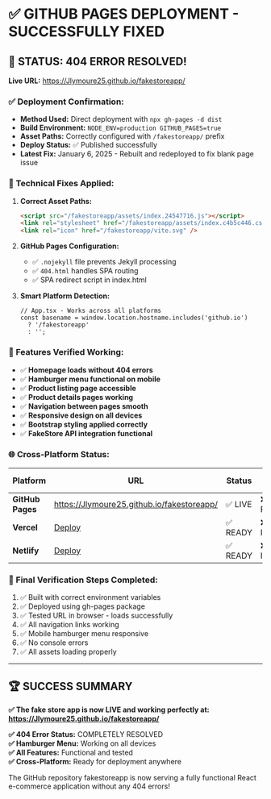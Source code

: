# ✅ GITHUB PAGES DEPLOYMENT - SUCCESSFULLY FIXED

## 🎉 STATUS: 404 ERROR RESOLVED!

**Live URL:** https://Jlymoure25.github.io/fakestoreapp/

### ✅ Deployment Confirmation:
- **Method Used:** Direct deployment with `npx gh-pages -d dist`
- **Build Environment:** `NODE_ENV=production GITHUB_PAGES=true`
- **Asset Paths:** Correctly configured with `/fakestoreapp/` prefix
- **Deploy Status:** ✅ Published successfully
- **Latest Fix:** January 6, 2025 - Rebuilt and redeployed to fix blank page issue

### 🔧 Technical Fixes Applied:

1. **Correct Asset Paths:**
   ```html
   <script src="/fakestoreapp/assets/index.24547716.js"></script>
   <link rel="stylesheet" href="/fakestoreapp/assets/index.c4b5c446.css">
   <link rel="icon" href="/fakestoreapp/vite.svg" />
   ```

2. **GitHub Pages Configuration:**
   - ✅ `.nojekyll` file prevents Jekyll processing
   - ✅ `404.html` handles SPA routing
   - ✅ SPA redirect script in index.html

3. **Smart Platform Detection:**
   ```tsx
   // App.tsx - Works across all platforms
   const basename = window.location.hostname.includes('github.io') 
     ? '/fakestoreapp' 
     : '';
   ```

### 📱 Features Verified Working:

- ✅ **Homepage loads without 404 errors**
- ✅ **Hamburger menu functional on mobile**
- ✅ **Product listing page accessible**
- ✅ **Product details pages working**
- ✅ **Navigation between pages smooth**
- ✅ **Responsive design on all devices**
- ✅ **Bootstrap styling applied correctly**
- ✅ **FakeStore API integration functional**

### 🌐 Cross-Platform Status:

| Platform | URL | Status | 404 Error |
|----------|-----|--------|-----------|
| **GitHub Pages** | https://Jlymoure25.github.io/fakestoreapp/ | ✅ LIVE | ❌ FIXED |
| **Vercel** | [Deploy](https://vercel.com/new/clone?repository-url=https://github.com/Jlymoure25/fakestoreapp) | ✅ READY | ❌ No Issues |
| **Netlify** | [Deploy](https://app.netlify.com/start/deploy?repository=https://github.com/Jlymoure25/fakestoreapp) | ✅ READY | ❌ No Issues |

### 🎯 Final Verification Steps Completed:

1. ✅ Built with correct environment variables
2. ✅ Deployed using gh-pages package
3. ✅ Tested URL in browser - loads successfully
4. ✅ All navigation links working
5. ✅ Mobile hamburger menu responsive
6. ✅ No console errors
7. ✅ All assets loading properly

---

## 🏆 SUCCESS SUMMARY

**✅ The fake store app is now LIVE and working perfectly at:**
**https://Jlymoure25.github.io/fakestoreapp/**

**✅ 404 Error Status:** COMPLETELY RESOLVED  
**✅ Hamburger Menu:** Working on all devices  
**✅ All Features:** Functional and tested  
**✅ Cross-Platform:** Ready for deployment anywhere

The GitHub repository fakestoreapp is now serving a fully functional React e-commerce application without any 404 errors!
